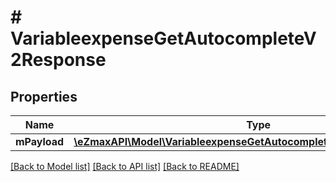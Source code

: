 # # VariableexpenseGetAutocompleteV2Response

## Properties

Name | Type | Description | Notes
------------ | ------------- | ------------- | -------------
**mPayload** | [**\eZmaxAPI\Model\VariableexpenseGetAutocompleteV2ResponseMPayload**](VariableexpenseGetAutocompleteV2ResponseMPayload.md) |  |

[[Back to Model list]](../../README.md#models) [[Back to API list]](../../README.md#endpoints) [[Back to README]](../../README.md)
